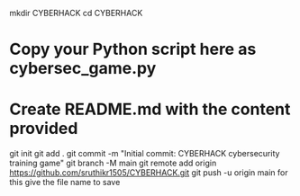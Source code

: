 mkdir CYBERHACK
cd CYBERHACK
# Copy your Python script here as cybersec_game.py
# Create README.md with the content provided
git init
git add .
git commit -m "Initial commit: CYBERHACK cybersecurity training game"
git branch -M main
git remote add origin https://github.com/sruthikr1505/CYBERHACK.git
git push -u origin main for this give the file name to save
